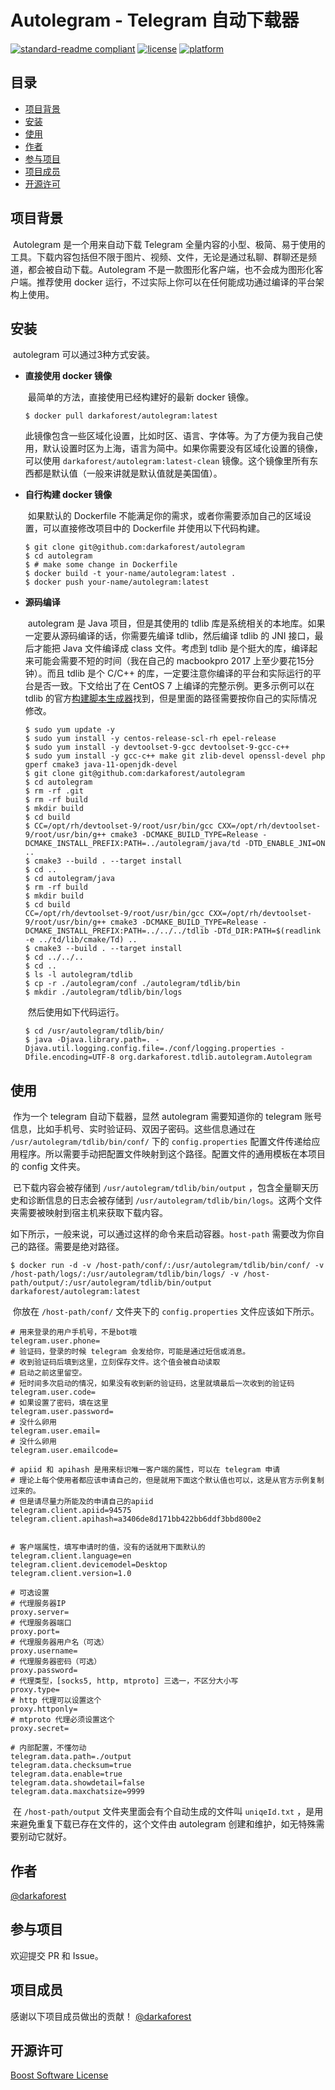 # Autolegram - Telegram 自动下载器

[![standard-readme compliant](https://img.shields.io/badge/readme%20style-standard-green.svg)](https://github.com/RichardLitt/standard-readme) [![license](https://img.shields.io/badge/license-BSL-lightgreen.svg)](https://www.boost.org/LICENSE_1_0.txt) [![platform](https://img.shields.io/badge/platform-docker-blue.svg)](https://hub.docker.com/repository/docker/darkaforest/autolegram)



## 目录

- [项目背景](#项目背景)
- [安装](#安装)
- [使用](#使用)
- [作者](#作者)
- [参与项目](#参与项目)
- [项目成员](#项目成员)
- [开源许可](#开源许可)



## 项目背景

​		Autolegram 是一个用来自动下载 Telegram 全量内容的小型、极简、易于使用的工具。下载内容包括但不限于图片、视频、文件，无论是通过私聊、群聊还是频道，都会被自动下载。Autolegram 不是一款图形化客户端，也不会成为图形化客户端。推荐使用 docker 运行，不过实际上你可以在任何能成功通过编译的平台架构上使用。



## 安装

​		autolegram 可以通过3种方式安装。 

- **直接使用 docker 镜像**

    ​		最简单的方法，直接使用已经构建好的最新 docker 镜像。 

    ```shell
    $ docker pull darkaforest/autolegram:latest
    ```

    ​		此镜像包含一些区域化设置，比如时区、语言、字体等。为了方便为我自己使用，默认设置时区为上海，语言为简中。如果你需要没有区域化设置的镜像，可以使用 `darkaforest/autolegram:latest-clean` 镜像。这个镜像里所有东西都是默认值（一般来讲就是默认值就是美国值）。

- **自行构建 docker 镜像**

    ​		如果默认的 Dockerfile 不能满足你的需求，或者你需要添加自己的区域设置，可以直接修改项目中的 Dockerfile 并使用以下代码构建。

    ```shell
    $ git clone git@github.com:darkaforest/autolegram
    $ cd autolegram
    $ # make some change in Dockerfile
    $ docker build -t your-name/autolegram:latest .
    $ docker push your-name/autolegram:latest
    ```

- **源码编译**

    ​		autolegram 是 Java 项目，但是其使用的 tdlib 库是系统相关的本地库。如果一定要从源码编译的话，你需要先编译 tdlib，然后编译 tdlib 的 JNI 接口，最后才能把 Java 文件编译成 class 文件。考虑到 tdlib 是个挺大的库，编译起来可能会需要不短的时间（我在自己的 macbookpro 2017 上至少要花15分钟）。而且 tdlib 是个 C/C++ 的库，一定要注意你编译的平台和实际运行的平台是否一致。下文给出了在 CentOS 7 上编译的完整示例。更多示例可以在 tdlib 的官方[构建脚本生成器](https://tdlib.github.io/td/build.html)找到，但是里面的路径需要按你自己的实际情况修改。

    ```shell
    $ sudo yum update -y
    $ sudo yum install -y centos-release-scl-rh epel-release
    $ sudo yum install -y devtoolset-9-gcc devtoolset-9-gcc-c++
    $ sudo yum install -y gcc-c++ make git zlib-devel openssl-devel php gperf cmake3 java-11-openjdk-devel
    $ git clone git@github.com:darkaforest/autolegram
    $ cd autolegram
    $ rm -rf .git
    $ rm -rf build
    $ mkdir build
    $ cd build
    $ CC=/opt/rh/devtoolset-9/root/usr/bin/gcc CXX=/opt/rh/devtoolset-9/root/usr/bin/g++ cmake3 -DCMAKE_BUILD_TYPE=Release -DCMAKE_INSTALL_PREFIX:PATH=../autolegram/java/td -DTD_ENABLE_JNI=ON ..
    $ cmake3 --build . --target install
    $ cd ..
    $ cd autolegram/java
    $ rm -rf build
    $ mkdir build
    $ cd build
    CC=/opt/rh/devtoolset-9/root/usr/bin/gcc CXX=/opt/rh/devtoolset-9/root/usr/bin/g++ cmake3 -DCMAKE_BUILD_TYPE=Release -DCMAKE_INSTALL_PREFIX:PATH=../../../tdlib -DTd_DIR:PATH=$(readlink -e ../td/lib/cmake/Td) ..
    $ cmake3 --build . --target install
    $ cd ../../..
    $ cd ..
    $ ls -l autolegram/tdlib
    $ cp -r ./autolegram/conf ./autolegram/tdlib/bin
    $ mkdir ./autolegram/tdlib/bin/logs
    ```
    
    ​		然后使用如下代码运行。
    
    ```shell
    $ cd /usr/autolegram/tdlib/bin/
    $ java -Djava.library.path=. -Djava.util.logging.config.file=./conf/logging.properties -Dfile.encoding=UTF-8 org.darkaforest.tdlib.autolegram.Autolegram
    ```



## 使用

​		作为一个 telegram 自动下载器，显然 autolegram 需要知道你的 telegram 账号信息，比如手机号、实时验证码、双因子密码。这些信息通过在 `/usr/autolegram/tdlib/bin/conf/` 下的 `config.properties` 配置文件传递给应用程序。所以需要手动把配置文件映射到这个路径。配置文件的通用模板在本项目的 config 文件夹。

​		已下载内容会被存储到 `/usr/autolegram/tdlib/bin/output` ，包含全量聊天历史和诊断信息的日志会被存储到 `/usr/autolegram/tdlib/bin/logs`。这两个文件夹需要被映射到宿主机来获取下载内容。

​		如下所示，一般来说，可以通过这样的命令来启动容器。`host-path` 需要改为你自己的路径。需要是绝对路径。

```shell
$ docker run -d -v /host-path/conf/:/usr/autolegram/tdlib/bin/conf/ -v /host-path/logs/:/usr/autolegram/tdlib/bin/logs/ -v /host-path/output/:/usr/autolegram/tdlib/bin/output darkaforest/autolegram:latest
```

​		你放在 `/host-path/conf/` 文件夹下的 `config.properties` 文件应该如下所示。

```properties
# 用来登录的用户手机号，不是bot哦
telegram.user.phone=
# 验证码，登录的时候 telegram 会发给你，可能是通过短信或消息。
# 收到验证码后填到这里，立刻保存文件。这个值会被自动读取
# 启动之前这里留空。
# 短时间多次启动的情况，如果没有收到新的验证码，这里就填最后一次收到的验证码
telegram.user.code=
# 如果设置了密码，填在这里
telegram.user.password=
# 没什么卵用
telegram.user.email=
# 没什么卵用
telegram.user.emailcode=

# apiid 和 apihash 是用来标识唯一客户端的属性，可以在 telegram 申请
# 理论上每个使用者都应该申请自己的，但是就用下面这个默认值也可以，这是从官方示例复制过来的。
# 但是请尽量力所能及的申请自己的apiid
telegram.client.apiid=94575
telegram.client.apihash=a3406de8d171bb422bb6ddf3bbd800e2


# 客户端属性，填写申请时的值，没有的话就用下面默认的
telegram.client.language=en
telegram.client.devicemodel=Desktop
telegram.client.version=1.0

# 可选设置
# 代理服务器IP
proxy.server=
# 代理服务器端口
proxy.port=
# 代理服务器用户名（可选）
proxy.username=
# 代理服务器密码（可选）
proxy.password=
# 代理类型，[socks5, http, mtproto] 三选一，不区分大小写
proxy.type=
# http 代理可以设置这个
proxy.httponly=
# mtproto 代理必须设置这个
proxy.secret=

# 内部配置，不懂勿动
telegram.data.path=./output
telegram.data.checksum=true
telegram.data.enable=true
telegram.data.showdetail=false
telegram.data.maxchatsize=9999
```

​		在 `/host-path/output` 文件夹里面会有个自动生成的文件叫 `uniqeId.txt` ，是用来避免重复下载已存在文件的，这个文件由 autolegram 创建和维护，如无特殊需要别动它就好。



## 作者

[@darkaforest](https://github.com/darkaforest)



## 参与项目

欢迎提交 PR 和 Issue。



## 项目成员

感谢以下项目成员做出的贡献！ 
[@darkaforest](https://github.com/darkaforest)



## 开源许可

[Boost Software License](https://www.boost.org/LICENSE_1_0.txt)